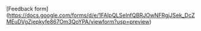 [Feedback form] (https://docs.google.com/forms/d/e/1FAIpQLSelnfQBRJOwNFRgjJSek_DcZMEuDVgZjepkyfe867Om3QoYPA/viewform?usp=preview)

